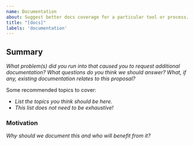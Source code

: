 ```yaml
---
name: Documentation
about: Suggest better docs coverage for a particular tool or process.
title: "[docs]"
labels: 'documentation'
---
```


<!--
  To make it easier for us to help you, please include as much useful information as possible.

  Before opening a new issue, please search existing issues https://github.com/3JoB/teler-waf/issues
-->

## Summary

_What problem(s) did you run into that caused you to request additional documentation? What questions do you think we should answer? What, if any, existing documentation relates to this proposal?_

Some recommended topics to cover:

- _List the topics you think should be here._
- _This list does not need to be exhaustive!_

### Motivation

_Why should we document this and who will benefit from it?_